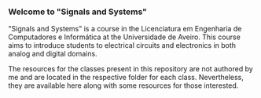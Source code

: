 ### Welcome to "Signals and Systems"

"Signals and Systems" is a course in the Licenciatura em Engenharia de Computadores e Informática at the Universidade de Aveiro. This course aims to introduce students to electrical circuits and electronics in both analog and digital domains.

The resources for the classes present in this repository are not authored by me and are located in the respective folder for each class. Nevertheless, they are available here along with some resources for those interested.